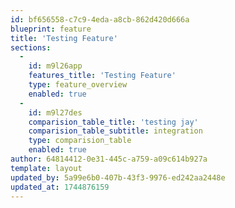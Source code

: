 ```yaml
---
id: bf656558-c7c9-4eda-a8cb-862d420d666a
blueprint: feature
title: 'Testing Feature'
sections:
  -
    id: m9l26app
    features_title: 'Testing Feature'
    type: feature_overview
    enabled: true
  -
    id: m9l27des
    comparision_table_title: 'testing jay'
    comparision_table_subtitle: integration
    type: comparision_table
    enabled: true
author: 64814412-0e31-445c-a759-a09c614b927a
template: layout
updated_by: 5a99e6b0-407b-43f3-9976-ed242aa2448e
updated_at: 1744876159
---
```

